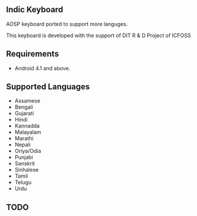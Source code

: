 ## Indic Keyboard
AOSP keyboard ported to support more languges.

This keyboard is developed with the support of DIT R & D Project of ICFOSS

## Requirements

* Android 4.1 and above.

## Supported Languages
* Assamese
* Bengali
* Gujarati
* Hindi
* Kannadda
* Malayalam
* Marathi
* Nepali
* Oriya/Odia
* Punjabi
* Sanskrit
* Sinhalese
* Tamil
* Telugu
* Urdu


## TODO

